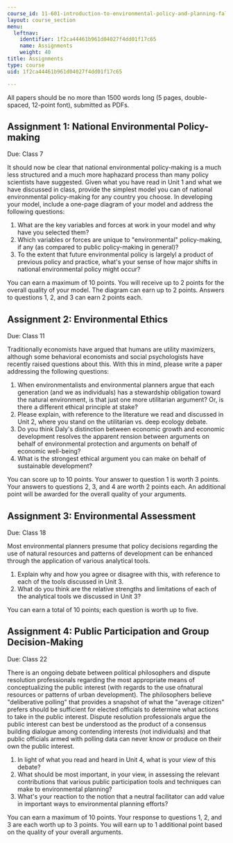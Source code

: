 ```yaml
---
course_id: 11-601-introduction-to-environmental-policy-and-planning-fall-2016
layout: course_section
menu:
  leftnav:
    identifier: 1f2ca44461b961d04027f4dd01f17c65
    name: Assignments
    weight: 40
title: Assignments
type: course
uid: 1f2ca44461b961d04027f4dd01f17c65

---
```


All papers should be no more than 1500 words long (5 pages, double-spaced, 12-point font), submitted as PDFs.

Assignment 1: National Environmental Policy-making
--------------------------------------------------

Due: Class 7

It should now be clear that national environmental policy-making is a much less structured and a much more haphazard process than many policy scientists have suggested. Given what you have read in Unit 1 and what we have discussed in class, provide the simplest model you can of national environmental policy-making for any country you choose. In developing your model, include a one-page diagram of your model and address the following questions:

1.  What are the key variables and forces at work in your model and why have you selected them?
2.  Which variables or forces are unique to "environmental" policy-making, if any (as compared to public policy-making in general)?
3.  To the extent that future environmental policy is largelyl a product of previous policy and practice, what's your sense of how major shifts in national environmental policy might occur?

You can earn a maximum of 10 points. You will receive up to 2 points for the overall quality of your model. The diagram can earn up to 2 points. Answers to questions 1, 2, and 3 can earn 2 points each.

Assignment 2: Environmental Ethics
----------------------------------

Due: Class 11

Traditionally economists have argued that humans are utility maximizers, although some behavioral economists and social psychologists have recently raised questions about this. With this in mind, please write a paper addressing the following questions:

1.  When environmentalists and environmental planners argue that each generation (and we as individuals) has a stewardship obligation toward the natural environment, is that just one more utilitarian argument? Or, is there a different ethical principle at stake?
2.  Please explain, with reference to the literature we read and discussed in Unit 2, where you stand on the utilitarian vs. deep ecology debate.
3.  Do you think Daly's distinction between economic growth and economic development resolves the apparent rension between arguments on behalf of environmental protection and arguments on behalf of economic well-being?
4.  What is the strongest ethical argument you can make on behalf of sustainable development?

You can score up to 10 points. Your answer to question 1 is worth 3 points. Your answers to questions 2, 3, and 4 are worth 2 points each. An additional point will be awarded for the overall quality of your arguments.

Assignment 3: Environmental Assessment
--------------------------------------

Due: Class 18

Most environmental planners presume that policy decisions regarding the use of natural resources and patterns of development can be enhanced through the application of various analytical tools.

1.  Explain why and how you agree or disagree with this, with reference to each of the tools discussed in Unit 3.
2.  What do you think are the relative strengths and limitations of each of the analytical tools we discussed in Unit 3?

You can earn a total of 10 points; each question is worth up to five.

Assignment 4: Public Participation and Group Decision-Making
------------------------------------------------------------

Due: Class 22

There is an ongoing debate between political philosophers and dispute resolution professionals regarding the most appropriate means of conceptualizing the public interest (with regards to the use ofnatural resources or patterns of urban development). The philosophers believe "deliberative polling" that provides a snapshot of what the "average citizen" prefers should be sufficient for elected officials to determine what actions to take in the public interest. Dispute resolution professionals argue the public interest can best be understood as the product of a consensus building dialogue among contending interests (not individuals) and that public officials armed with polling data can never know or produce on their own the public interest.

1.  In light of what you read and heard in Unit 4, what is your view of this debate?
2.  What should be most important, in your view, in assessing the relevant contributions that various public participation tools and techniques can make to environmental planning?
3.  What's your reaction to the notion that a neutral facilitator can add value in important ways to environmental planning efforts?

You can earn a maximum of 10 points. Your response to questions 1, 2, and 3 are each worth up to 3 points. You will earn up to 1 additional point based on the quality of your overall arguments.